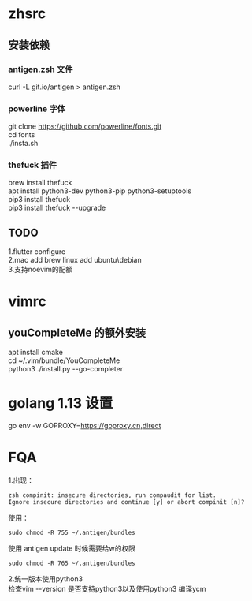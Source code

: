 # zhsrc
## 安装依赖
### antigen.zsh 文件
curl -L git.io/antigen > antigen.zsh
### powerline 字体
git clone https://github.com/powerline/fonts.git   
cd fonts   
./insta.sh   
### thefuck 插件
brew install thefuck   
apt install python3-dev python3-pip python3-setuptools   
pip3 install thefuck   
pip3 install thefuck --upgrade

## TODO
1.flutter configure   
2.mac add brew linux add ubuntu\debian   
3.支持noevim的配额   

# vimrc
## youCompleteMe 的额外安装
apt install cmake   
cd ~/.vim/bundle/YouCompleteMe   
python3 ./install.py --go-completer   

# golang 1.13 设置
go env -w GOPROXY=https://goproxy.cn,direct

# FQA
1.出现：   
```
zsh compinit: insecure directories, run compaudit for list.
Ignore insecure directories and continue [y] or abort compinit [n]? 
```
使用：   
```
sudo chmod -R 755 ~/.antigen/bundles
```
使用 antigen update 时候需要给w的权限
```
sudo chmod -R 765 ~/.antigen/bundles
```   
2.统一版本使用python3   
检查vim --version 是否支持python3以及使用python3 编译ycm   

